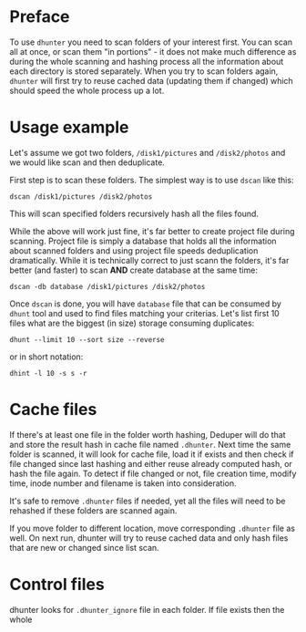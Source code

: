Preface
=======
 To use `dhunter` you need to scan folders of your interest first. You can scan all at once,
 or scan them "in portions" - it does not make much difference as during the whole scanning
 and hashing process all the information about each directory is stored separately. When you
 try to scan folders again, `dhunter` will first try to reuse cached data (updating them if
 changed) which should speed the whole process up a lot.

Usage example
=============
 Let's assume we got two folders, `/disk1/pictures` and `/disk2/photos` and we would like
 scan and then deduplicate.
 
 First step is to scan these folders. The simplest way is to use `dscan` like this:
 
    dscan /disk1/pictures /disk2/photos

 This will scan specified folders recursively hash all the files found.
 
 While the above will work just fine, it's far better to create project file during scanning.
 Project file is simply a database that holds all the information about scanned folders and
 using project file speeds deduplication dramatically. While it is technically correct to just
 scann the folders, it's far better (and faster) to scan **AND** create database at the 
 same time:
 
    dscan -db database /disk1/pictures /disk2/photos

 Once `dscan` is done, you will have `database` file that can be consumed by `dhunt` tool 
 and used to find files matching your criterias. Let's list first 10 files what are the
 biggest (in size) storage consuming duplicates:
 
    dhunt --limit 10 --sort size --reverse
 
 or in short notation:
 
    dhint -l 10 -s s -r
 
 
Cache files
===========
 If there's at least one file in the folder worth hashing, Deduper will do that and store 
 the result hash in cache file named `.dhunter`. Next time the same folder is scanned, it
 will look for cache file, load it if exists and then check if file changed since last
 hashing and either reuse already computed hash, or hash the file again. To detect if file
 changed or not, file creation time, modify time, inode number and filename is taken into
 consideration.
 
 It's safe to remove `.dhunter` files if needed, yet all the files will need to be rehashed
 if these folders are scanned again.
 
 If you move folder to different location, move corresponding `.dhunter` file as well.
 On next run, dhunter will try to reuse cached data and only hash files that are new or
 changed since list scan.
 
Control files
============

 dhunter looks for `.dhunter_ignore` file in each folder. If file exists then the whole
